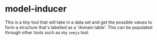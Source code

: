 # model-inducer

This is a tiny tool that will take in a data set and get the possible values to
form a structure that's labelled as a 'domain table'.  This can be populated
through other tools such as my `semja` tool.

